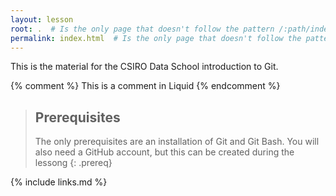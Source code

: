 ```yaml
---
layout: lesson
root: .  # Is the only page that doesn't follow the pattern /:path/index.html
permalink: index.html  # Is the only page that doesn't follow the pattern /:path/index.html
---
```


This is the material for the CSIRO Data School introduction to Git.

<!-- this is an html comment -->

{% comment %} This is a comment in Liquid {% endcomment %}

> ## Prerequisites
>
> The only prerequisites are an installation of Git and Git Bash.
> You will also need a GitHub account, but this can be created during the lessong
{: .prereq}

{% include links.md %}
